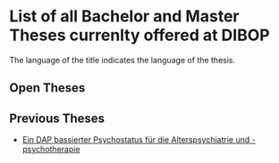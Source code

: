 # List of all Bachelor and Master Theses currenlty offered at DIBOP

The language of the title indicates the language of the thesis. 

## Open Theses

## Previous Theses

- [Ein DAP bassierter Psychostatus für die Alterspsychiatrie und -psychotherapie](filled/masterarbeit_psychostatus_app.md)